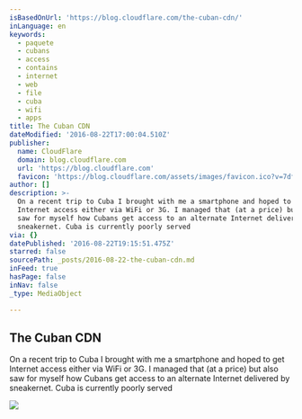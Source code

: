 ```yaml
---
isBasedOnUrl: 'https://blog.cloudflare.com/the-cuban-cdn/'
inLanguage: en
keywords:
  - paquete
  - cubans
  - access
  - contains
  - internet
  - web
  - file
  - cuba
  - wifi
  - apps
title: The Cuban CDN
dateModified: '2016-08-22T17:00:04.510Z'
publisher:
  name: CloudFlare
  domain: blog.cloudflare.com
  url: 'https://blog.cloudflare.com'
  favicon: 'https://blog.cloudflare.com/assets/images/favicon.ico?v=7df35b650f'
author: []
description: >-
  On a recent trip to Cuba I brought with me a smartphone and hoped to get
  Internet access either via WiFi or 3G. I managed that (at a price) but also
  saw for myself how Cubans get access to an alternate Internet delivered by
  sneakernet. Cuba is currently poorly served
via: {}
datePublished: '2016-08-22T19:15:51.475Z'
starred: false
sourcePath: _posts/2016-08-22-the-cuban-cdn.md
inFeed: true
hasPage: false
inNav: false
_type: MediaObject

---
```

<article style=""><h1>The Cuban CDN</h1><p>On a recent trip to Cuba I brought with me a smartphone and hoped to get Internet access either via WiFi or 3G. I managed that (at a price) but also saw for myself how Cubans get access to an alternate Internet delivered by sneakernet. Cuba is currently poorly served</p><img src="https://blog.cloudflare.com/content/images/2016/08/IMG_6986-1.jpg" /></article>